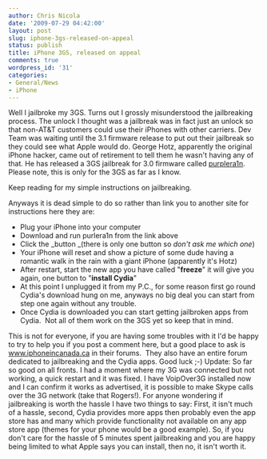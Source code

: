 ```yaml
---
author: Chris Nicola
date: '2009-07-29 04:42:00'
layout: post
slug: iphone-3gs-released-on-appeal
status: publish
title: iPhone 3GS, released on appeal
comments: true
wordpress_id: '31'
categories:
- General/News
- iPhone
---
```


Well I jailbroke my 3GS. Turns out I grossly misunderstood the jailbreaking process. The unlock I thought was a jailbreak was in fact just an unlock so that non-AT&T customers could use their iPhones with other carriers. Dev Team was waiting until the 3.1 firmware release to put out their jailbreak so they could see what Apple would do. George Hotz, apparently the original iPhone hacker, came out of retirement to tell them he wasn't having any of that. He has released a 3GS jailbreak for 3.0 firmware called [purplera1n][1]. Please note, this is only for the 3GS as far as I know.  

Keep reading for my simple instructions on jailbreaking. 

<!--more-->

Anyways it is dead simple to do so rather than link you to another site for instructions here they are: 

  * Plug your iPhone into your computer
  * Download and run purlera1n from the link above
  * Click the _button _(there is only one button so _don't ask me which one_)
  * Your iPhone will reset and show a picture of some dude having a romantic walk in the rain with a giant iPhone (apparently it's Hotz)
  * After restart, start the new app you have called "**freeze**" it will give you again, one button to "**install Cydia**"
  * At this point I unplugged it from my P.C., for some reason first go round Cydia's download hung on me, anyways no big deal you can start from step one again without any trouble.
  * Once Cydia is downloaded you can start getting jailbroken apps from Cydia.  Not all of them work on the 3GS yet so keep that in mind.

This is not for everyone, if you are having some troubles with it I'd be happy to try to help you if you post a comment here, but a good place to ask is www.iphoneincanada.ca in their forums.  They also have an entire forum dedicated to jailbreaking and the Cydia apps. Good luck ;-) Update: So far so good on all fronts. I had a moment where my 3G was connected but not working, a quick restart and it was fixed. I have VoipOver3G installed now and I can confirm it works as advertised, it is possible to make Skype calls over the 3G network (take that Rogers!). For anyone wondering if jailbreaking is worth the hassle I have two things to say: First, it isn't much of a hassle, second, Cydia provides more apps then probably even the app store has and many which provide functionality not available on any app store app (themes for your phone would be a good example). So, if you don't care for the hassle of 5 minutes spent jailbreaking and you are happy being limited to what Apple says you can install, then no, it isn't worth it. 

   [1]: http://yoursurveypanel.com/d/p2u1r87216

